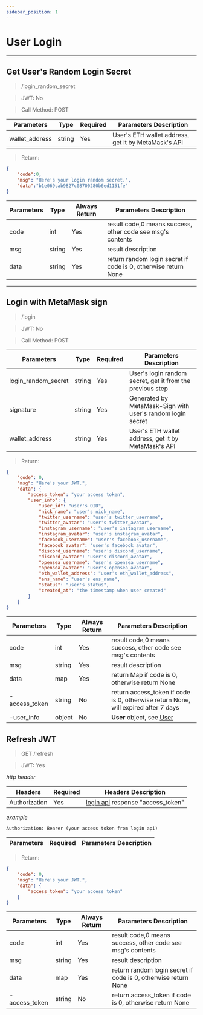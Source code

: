 ```yaml
---
sidebar_position: 1
---
```


# User Login
___
## Get User's Random Login Secret
> /login_random_secret

> JWT: No

> Call Method: POST

| Parameters | Type | Required |  Parameters Description|
| ----------|----- | ------------- |--------|
| wallet_address |string | Yes  |  User's ETH wallet address, get it by MetaMask's API  |

> Return:

```json
{
    "code":0,
    "msg": "Here's your login random secret.",
    "data":"b1e069cab9827c08700280b6ed1151fe"
}
```

| Parameters | Type | Always Return |  Parameters Description|
| -----------|---- | ------------- |--------|
| code |int | Yes  |  result code,0 means success, other code see msg's contents  |
| msg |string | Yes  | result description   |
| data |string | Yes  | return random login secret if code is 0, otherwise return None |

___

## Login with MetaMask sign
> /login

> JWT: No

> Call Method: POST

| Parameters | Type | Required |  Parameters Description|
| ----------|----- | ------------- |--------|
| login_random_secret|string  | Yes  |  User's login random secret, get it from the previous step  |
| signature |string | Yes  |  Generated by MetaMask-Sign with user's random login secret  |
| wallet_address |string | Yes  |  User's ETH wallet address, get it by MetaMask's API  |

> Return:

```json
{
    "code": 0,
    "msg": "Here's your JWT.",
    "data": {
        "access_token": "your access token",
        "user_info": {
            "user_id": "user's OID",
            "nick_name": "user's nick_name",
            "twitter_username": "user's twitter_username",
            "twitter_avatar": "user's twitter_avatar",
            "instagram_username": "user's instagram_username",
            "instagram_avatar": "user's instagram_avatar",
            "facebook_username": "user's facebook_username",
            "facebook_avatar": "user's facebook_avatar",
            "discord_username": "user's discord_username",
            "discord_avatar": "user's discord_avatar",
            "opensea_username": "user's opensea_username",
            "opensea_avatar": "user's opensea_avatar",
            "eth_wallet_address": "user's eth_wallet_address",
            "ens_name": "user's ens_name",
            "status": "user's status",
            "created_at": "the timestamp when user created"
        }
    }
}
```

| Parameters | Type | Always Return |  Parameters Description|
| ----------|---- | ------------- |--------|
| code |int  | Yes  |  result code,0 means success, other code see msg's contents  |
| msg |string | Yes  | result description   |
| data |map | Yes  | return Map if code is 0, otherwise return None |
| -access_token |string | No  | return access_token if code is 0, otherwise return None, will expired after 7 days |
| -user_info|object|No| **User** object, see [User](/docs/Web3MQ-RESTFul-API/User/)|


## Refresh JWT
> GET /refresh

> JWT: Yes


*http header*

| Headers | Required |  Headers Description|
| ------------- | ------------- |--------|
| Authorization  | Yes  |  [login api](/docs/Web3MQ-RESTFul-API/User/user-login#login-with-metamask-sign) response "access_token" |

*example*

```
Authorization: Bearer (your access token from login api)
```

| Parameters  | Required |  Parameters Description|
| ------------- | ------------- |--------|


> Return:

```json
{
    "code": 0,
    "msg": "Here's your JWT.",
    "data": {
        "access_token": "your access token"
    }
}
```

| Parameters | Type | Always Return |  Parameters Description|
| ----------|----- | ------------- |--------|
| code |int | Yes  |  result code,0 means success, other code see msg's contents  |
| msg |string | Yes  | result description   |
| data |map | Yes  | return random login secret if code is 0, otherwise return None |
| -access_token|string  | No  | return access_token if code is 0, otherwise return None |
